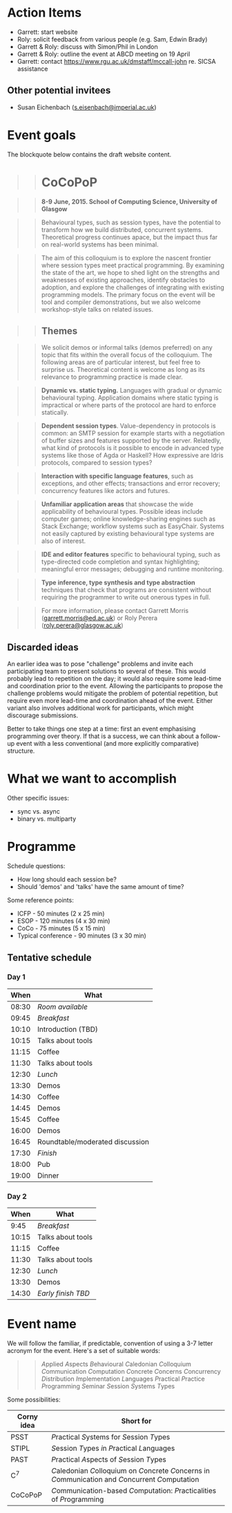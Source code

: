 Action Items
======

* Garrett: start website
* Roly: solicit feedback from various people (e.g. Sam, Edwin Brady)
* Garrett \& Roly: discuss with Simon/Phil in London
* Garrett \& Roly: outline the event at ABCD meeting on 19 April
* Garrett: contact https://www.rgu.ac.uk/dmstaff/mccall-john re. SICSA assistance

Other potential invitees
------

* Susan Eichenbach (s.eisenbach@imperial.ac.uk)

Event goals
======

The blockquote below contains the draft website content.

>> CoCoPoP
>> ======

>> **8-9 June, 2015. School of Computing Science, University of Glasgow**

>> Behavioural types, such as session types, have the potential to
>> transform how we build distributed, concurrent systems. Theoretical
>> progress continues apace, but the impact thus far on real-world
>> systems has been minimal.

>> The aim of this colloquium is to explore the nascent frontier where
>> session types meet practical programming. By examining the state of
>> the art, we hope to shed light on the strengths and weaknesses of
>> existing approaches, identify obstacles to adoption, and explore the
>> challenges of integrating with existing programming models. The
>> primary focus on the event will be tool and compiler demonstrations,
>> but we also welcome workshop-style talks on related issues.

>> Themes
>> ------

>> We solicit demos or informal talks (demos preferred) on any topic
>> that fits within the overall focus of the colloquium. The following
>> areas are of particular interest, but feel free to surprise us.
>> Theoretical content is welcome as long as its relevance to
>> programming practice is made clear.

>> **Dynamic vs. static typing.** Languages with gradual or dynamic
     behavioural typing. Application domains where static typing is
     impractical or where parts of the protocol are hard to enforce
     statically.

>> **Dependent session types**. Value-dependency in protocols is common:
     an SMTP session for example starts with a negotiation of buffer
     sizes and features supported by the server. Relatedly, what kind of
     protocols is it possible to encode in advanced type systems like
     those of Agda or Haskell? How expressive are Idris protocols,
     compared to session types?

>> **Interaction with specific language features**, such as exceptions,
     and other effects; transactions and error recovery; concurrency
     features like actors and futures.

>> **Unfamiliar application areas** that showcase the wide applicability
     of behavioural types. Possible ideas include computer games; online
     knowledge-sharing engines such as Stack Exchange; workflow systems
     such as EasyChair. Systems not easily captured by existing
     behavioural type systems are also of interest.

>> **IDE and editor features** specific to behavioural typing, such as
     type-directed code completion and syntax highlighting; meaningful
     error messages; debugging and runtime monitoring.

>> **Type inference, type synthesis and type abstraction** techniques
     that check that programs are consistent without requiring the
     programmer to write out onerous types in full.

>> For more information, please contact Garrett Morris
   (garrett.morris@ed.ac.uk) or Roly Perera (roly.perera@glasgow.ac.uk)

Discarded ideas
------

An earlier idea was to pose "challenge" problems and invite each
participating team to present solutions to several of these. This would
probably lead to repetition on the day; it would also require some
lead-time and coordination prior to the event. Allowing the participants
to propose the challenge problems would mitigate the problem of
potential repetition, but require even more lead-time and coordination
ahead of the event. Either variant also involves additional work for
participants, which might discourage submissions.

Better to take things one step at a time: first an event emphasising
programming over theory. If that is a success, we can think about a
follow-up event with a less conventional (and more explicitly
comparative) structure.

What we want to accomplish
======

Other specific issues:

* sync vs. async
* binary vs. multiparty

Programme
======

Schedule questions:

* How long should each session be?
* Should 'demos' and 'talks' have the same amount of time?

Some reference points:

* ICFP - 50 minutes (2 x 25 min)
* ESOP - 120 minutes (4 x 30 min)
* CoCo - 75 minutes (5 x 15 min)
* Typical conference - 90 minutes (3 x 30 min)

Tentative schedule
------

### Day 1

When  | What
---   | ---
08:30 | _Room available_
09:45 | _Breakfast_
10:10 | Introduction (TBD)
10:15 | Talks about tools
11:15 | Coffee
11:30 | Talks about tools
12:30 | _Lunch_
13:30 | Demos
14:30 | Coffee
14:45 | Demos
15:45 | Coffee
16:00 | Demos
16:45 | Roundtable/moderated discussion
17:30 | _Finish_
18:00 | Pub
19:00 | Dinner

### Day 2

When  | What
---   | ---
9:45  | _Breakfast_
10:15 | Talks about tools
11:15 | Coffee
11:30 | Talks about tools
12:30 | _Lunch_
13:30 | Demos
14:30 | _Early finish TBD_


Event name
======

We will follow the familiar, if predictable, convention of using a 3-7
letter acronym for the event. Here's a set of suitable words:

>> *A*pplied
>> *A*spects
>> *B*ehavioural
>> *C*aledonian
>> *C*olloquium
>> *C*ommunication
>> *C*omputation
>> *C*oncrete
>> *C*oncerns
>> *C*oncurrency
>> *D*istribution
>> *I*mplementation
>> *L*anguages
>> *P*ractical
>> *P*ractice
>> *P*rogramming
>> *S*eminar
>> *S*ession
>> *S*ystems
>> *T*ypes

Some possibilities:

Corny idea    | Short for
---           | ---
PSST          | *P*ractical *S*ystems for *S*ession *T*ypes
STIPL         | *S*ession *T*ypes *i*n *P*ractical *L*anguages
PAST          | *P*ractical *A*spects of *S*ession *T*ypes
C<sup>7</sup> | *C*aledonian *C*olloquium on *C*oncrete *C*oncerns in *C*ommunication and *C*oncurrent *C*omputation
CoCoPoP       | *C*ommunication-based *C*omputation: *P*racticalities of *P*rogramming
